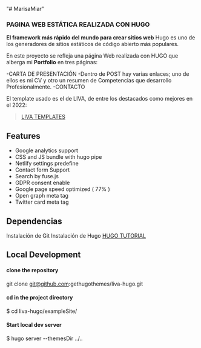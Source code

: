 "# MarisaMiar" 

### PAGINA WEB ESTÁTICA REALIZADA CON HUGO ###

**El framework más rápido del mundo para crear sitios web**
Hugo es uno de los generadores de sitios estáticos de código abierto más populares.

En este proyecto se refleja una página Web realizada con HUGO que alberga mi **Portfolio** en tres páginas:

-CARTA DE PRESENTACIÓN
-Dentro de POST hay varias enlaces; uno de ellos es mi CV y otro un resumen de Competencias que desarrollo Profesionalmente. 
-CONTACTO

El template usado es el de LIVA, de entre los destacados como mejores en el 2022:

>[LIVA TEMPLATES](https://github.com/gethugothemes/liva-hugo)

## Features
  - Google analytics support
  - CSS and JS bundle with hugo pipe
  - Netlify settings predefine
  - Contact form Support
  - Search by fuse.js
  - GDPR consent enable
  - Google page speed optimized ( 77% )
  - Open graph meta tag
  - Twitter card meta tag

## Dependencias 
 Instalación de Git 
 Instalación de Hugo
 [HUGO TUTORIAL](https://gohugo.io/getting-started/quick-start/)
  
## Local Development

#### clone the repository
git clone git@github.com:gethugothemes/liva-hugo.git

#### cd in the project directory
$ cd liva-hugo/exampleSite/



#### Start local dev server
$ hugo server --themesDir ../..
